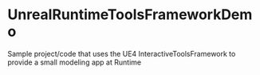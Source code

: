 # UnrealRuntimeToolsFrameworkDemo
Sample project/code that uses the UE4 InteractiveToolsFramework to provide a small modeling app at Runtime
